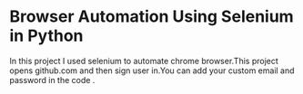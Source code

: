 # Browser Automation Using Selenium in Python
 In this project I used selenium to automate chrome browser.This project opens github.com and then sign user in.You can add your custom email and password in the code .
